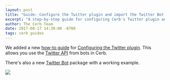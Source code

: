 ```yaml
---
layout: post
title: "Guide: Configure the Twitter plugin and import the Twitter Bot example"
excerpt: "A step-by-step guide for configuring Cerb's Twitter plugin and using Twitter Bot."
author: The Cerb Team
date: 2017-08-17 14:30:00 -0700
tags: cerb guides
---
```


We added a new [how-to guide](/resources/guides/) for [Configuring the Twitter plugin](/guides/integrations/twitter/configure-plugin/). This allows you use the [Twitter API](https://dev.twitter.com/rest/public) from bots in Cerb.

There's also a new [Twitter Bot](/packages/twitter-bot/) package with a working example.

<div class="cerb-screenshot">
	<a href="/guides/integrations/twitter/configure-plugin/"><img src="/assets/images/guides/twitter/plugin/cerb-and-twitter.png" class="screenshot"></a>
</div>
